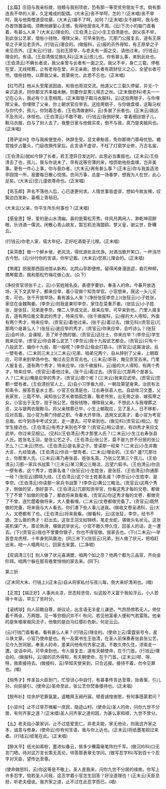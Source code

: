 <!-- { "loadSidebar": true } -->
【幺篇】庄田与我亲标拨，钱粮与我别项收，恐有那一等受贫穷朋友干求。倘有那连丧不举的人家，久定难成的配偶。(大末云)丧不举呵，怎的？(正末唱)丧不举呵，我与他斋僧道营坟墓，(大末云)婚不了呵，如何？(正末唱)女不嫁呵，我与他办首饰置衾绸。须教他嫁娶心无憾，免得他居丧礼不周。(云)下次小的每门首看着，有甚么人来？(大末云)理会的。(王伯清上云)小生王伯清是也。因父丧不举，到此张公艺家，借些小钱物，埋殡父亲。可早来到也。兀那门公报复去，道有王原举之子来见老员外。(行钱云)理会的。(做报科，云)报的员外得知，有王原举之子来见员外。(正末云)行钱，当初王原举，与老夫有一面之交，请他过来。(行钱云)理会的。有请。(王伯清做见施礼科)(正末云)孩儿也。你有甚么事，来到此处也。(王伯清云)不瞒长者说，我父亲曾与长者有一面之交。我父不辛，身亡三载，停柩在堂，无线殡葬。止有老母在堂，并无亲故。想长者有疏财仗义之心，全望长者可怜，借些钱物，以葬我父亲。若蒙俯允，此恩不忘也。(正末唱)

【红芍药】他从头至尾说因由，和我也雨泪交流。他道父亡三载久停留，并无-个亲识追求。则你那文齐来福未酬，则要你显男儿得志之秋。(正末做悲科)老夫一一记在心头，我必有个主意相周。(正末取银子鞍马衣服科，云)这拾两银子，与你埋殡父亲。你埋殡了父亲，你上朝求官应举去。这拾两银子，与你做盘缠，这鞍马权与你代步。孩儿，你则着志者。(王伯清做谢科，云)多谢了长者也。(正末云)路远不及吊问，休怪也。(王伯清云)不敢不敢。(行钱云)我倒好笑，拿着细丝银子儿，鞍马衣服，白与了别人去了。我整日家与他做买卖，倒不与我，真乃是夹脑风也。(正末唱)

【菩萨梁州】你与我疾便登舟，休辞生受。显文章魁首，免你那倚门尊母忧愁。蟾宫独步占鳌头，门庭改换传家后。此言语不虚谬，不枉了灯窗学业修，万古名留。

(王伯清云)就如今辞了长者，若王澄异日发达时，此恩必当重报也。(正末云)王伯清去了也，孩儿，我与你说未了，早有这等穷薄的来，咱赍助他些盘缠，岂非美事。更有一件心上事，你与我办者。(大末云)再有甚么事？(正末云)你与我盖造池亭园馆一所，我要每日散心悦情。世间万事，总是一场春梦，想我为人在世，此心足矣。(大末云)您儿谨依尊命也。(正末唱)

【骂玉郎】声名不落他人后，心已遂更何求。人情世事皆虚谬，想如今故友稀，叹鬓边白发新，喜榻上青毡旧。

(大末云)父亲，你平生所乐何事也？(正末唱)

【感皇恩】呀，爱的是山水清幽，喜的是菊松芳秀。伴风月两闲人，渺乾坤双醉眼，乐诗酒一儒流。闲散心青山故友，暂忘机沧海盟鸥，梦义皇，谢尘世，卧糟丘。

(行钱云)你老人家，偌大年纪，正好吃酒耍子儿哩。(正末唱)

【采茶歌】做一个醉乡侯，老风流，得优游处且优游。对酒当歌开笑口，一杯消尽古今愁。(云)分付你的言语，你牢记着。(大末云)您孩儿理会的。(正末唱)

【煞尾】把我那西园池馆从新构，北院山亭即便修。留得闲身漫迤逗，栽花种柳，携琴载洒，我和那松竹梅花做心友。(众下)

(净扮贡官领张千上，云)小官姓贼名皮。表德字要钞。奉圣人的命。今春开放选场，天下文武举子，都来应举，着小官做个知贡举官。小官想来，我这一头儿买卖，可也。张千开放举场，看有甚么人来？(净扮张狂李奈上)(张狂云)小子姓张，家住在金魏陶姜。(李奈云)则我是果珍李奈，家住在菜重芥姜。(张狂云)小子姓张，是张狂，兄弟是李奈。俺二人学成文武，故来应举。可早来到也。门里人报复去，道有两位能文善武的秀才，特来应举。(张千做报科，云)报的大人得知，外面有两个秀才，特来应举。(贡官云)着他过来。(张千云)着过去。(做见科)(贡官云)兀那两个是甚么人？(张狂云)是应举的秀才。(贡官云)你来应举，会吟诗么？(张狂云)会吟诗，会课赋，丢了斧子拽的锯。(贡官云)这壮士，你来应举？(李奈云)学生我来应举。(贡官云)你会甚么武艺？(李奈云)我十九般武艺都会。(贡官云)只有十八般武艺，偏你十九般，那一般呢？(李奈云)我会打筋斗。(贡官云)这厮泼说。且一壁有者。(二末同三末上)(二末云)兄弟，咱弟兄两个，自从辞别了父亲，上朝取应，可早来到举场中也。俺过去见贡官去也。(三末云)哥哥，俺见贡官去来。门里人报复去，道有两个秀才，特来应举。(张千做报科，云)报的大人得知，有两个秀才，特来应举。(贡官云)着他过来。(张千云)着过去。(贡官云)兀那两个是甚么人？(二末云)俺是应举的秀才。(贡官云)那个呢？(三末云)我来应武举。(贡官云)您都一壁有者。(王伯清扮官人上，云)自小习学看九经，一朝及第望身荣。治民有法知条令，报答吾皇水土恩。小官王伯清是也，江右寿张县人也。自幼攻习文墨，父丧家贫，三载不举。闻知张公艺长者恤孤念寡，敬老怜贫，出无倚之丧，嫁孤寒之女。小官出于无奈，投于张公艺，借些钱物，埋殡我父亲。不想此人与我埋葬之资，又与银两衣服鞍马。将父亲殡葬已毕，小生上朝取应，见了圣人，日不移影，应对百篇，加小官为黄门侍郎之职。今春大开举场，选用文武英才，着小官为考官总裁。如今到场中考试文武，走一遭去。可早来到也。(做见科)(贡官云)相公。恕学生接迟也。(王伯清云)有秀才来到也不曾？(贡官云)相公请坐，有四秀才来应文武举。你过来见相公。(见科)(王伯清云)秀才那里人氏？(二末云)小生江右寿张县人氏。姓张名王羽，是张公艺之子。(王伯清云)张公艺，莫不是九世不分居的张公艺么？(二末云)然也。(王伯清云)是名家之子。曾读那一经来？(二末云)小生非敢大言，九经皆通。(王伯清云)你且一壁有者。(二末云)理会的。(王伯?
逶?兀那壮士，你那里人氏。(三末云)某乃寿张县，姓张名英。乃张公艺第三个孩儿。(王伯清云)习那一家兵书战策？(三末云)某习黄公三略法，吕望六韬书。(王伯清云)你且一壁有者。这个秀才，姓甚名谁？(张狂云)小生姓张，是张狂、(王伯清云)你通那一经？(张狂云)颇晓九经。(王伯清云)这个壮士姓甚名谁？(李奈云)小生姓李，是李奈。(王伯清云)你读那一家兵书战策？(李奈云)黄公三略法。(贡官云)这两个秀才，倒做的官，倒好耍子。(王伯清云)兀那知贡举官，你看这秀才每的文卷。都做下了不曾？如做的完备了，都收将来我看者。(贡官云)你这秀才每的文卷，都做完了不曾，连忙趱着做将来，大人要看哩。(二末云)文卷都做完备了。(贡官云)既然做的完备，将来我与大人看去。你们凑下些人事儿送我。(做收文卷呈递科，云)大人，文卷都有了也。(王伯清云)将来我看。(做看科，云)这张狂，李奈，经书不通，怎么做的秀才！赶出去。这张王羽文如锦绣，笔走龙蛇，堪做头名状元。这张英机谋广大，策论熟滑，堪做武举状元。小官不敢久停久住，回圣人的话，走一遭去。(下)(贡官云)我也不曾要你银子，你也不得官做。我家去也。(下)(二末云)一举首登龙虎榜，十年身到凤凰池，(同三末下)(张狂云)兄弟，别人做了状元，把咱赶出来。咱一人唱两句儿，回家去来罢。(二净唱)

【双调清江引】别人做了状元喜满腮，咱两个如之奈？他两个都为三品官，齐向金阶拜。咱两个躲在那背巷里悄悄的家去来。(同下)


第三折

(正末同大末、行钱上)(正末云)自从将家私付与孩儿每，倒大来好清闲也。(唱)

【正宫】【端正好】人事尚炎凉，世态轻忠信，似这般不义富于我如浮云。小人若得十年运，早忘了贫时分。

【滚绣球】向人前敢自尊，胡议论，出言语无半星儿谦逊，气昂昂傍若无人。倚仗着千两金，万两银，见一等穷相识并不亻秋问，若见他富豪人便和气若雷陈。他亲的是朱楼翠阁风流子，他敬的是白马红缨衫色新。何足云云。

(云)行钱门首看者。看有甚么人来？(行钱云)理会的。(使命上云)雷霆驱号令，星斗焕文章。小官乃使命是也。有一及第书生王伯清，在圣人前保奏寿张县张公艺，见今九世同居。奉圣人的命，差某问他有何齐家之道。不敢久停久住，须索走一遭。说话中间，可早来到也。令人报复去，道有天朝使命，在于门首。(行钱云)理会的。(做报科，云)报的员外得知，有天朝使命，在于门首。(正末云)呀、呀、呀，我索接待去。(做接科，云)早知天使来到，只合远接。接待不着，勿令见罪也。(唱)

【倘秀才】传圣旨火臣到门，忙惊讶心中自忖，有甚事传言达至尊，抬香案，引儿孙，向前接引。(使命云)圣命至此，张公艺你焚香接待也。(正末唱)

【脱布衫】炷余炉宅篆氤氲，遥瞻拜玉阙丹宸。顿首诚惶谢恩，有何事感蒙君问？

【小梁州】止不过草芥微躯一庶民，隐迹山村。(使命云)圣人的命，问你九世不分居，有何齐家之道？(正末唱)圣人问齐家之道何因，为甚么家和顺，九世不曾分。

【幺】老夫自小蒙家训，止不过慈爱宽仁。非老夫能，家无他论，则我这齐家之本，诚意与修身。(使命云)你有何言语，我与你上达也。(正末云)将纸墨笔砚过来者。(行钱云)纸笔在此。(正末唱)

【醉太平】纸光如素粉，墨浓似春云，抵多少蘸霜毫笔阵扫千军。(做沉吟科)口无言门哂，待对这万言长策无高论，待答那表章无学问。(做写忍字科)写到百十个忍字对天臣，望传达至尊。

(使命做怒科，云)你这等是不敬上。圣人差我来，问你九世不分居的缘故。你写上许多忍字，倘若圣人问我，这忍字着小官怎生回答？好没道理也！(正末云)天臣息怒，听老夫细说。我齐家之道，止不过在此忍字而已。(唱)

